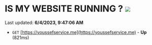 # IS MY WEBSITE RUNNING ? [![](https://img.shields.io/static/v1?label=Sponsor&message=%E2%9D%A4&logo=GitHub&color=%23fe8e86)](https://github.com/sponsors/<username>)

Last updated: **6/4/2023, 9:47:06 AM**

- `GET` [https://youssefservice.me](https://youssefservice.me) - **Up** (821ms)

